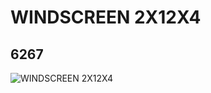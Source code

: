 # WINDSCREEN 2X12X4
## 6267
![WINDSCREEN 2X12X4](https://lc-www-live-s.legocdn.com/media/bricks/5/2/4566531.jpg)
